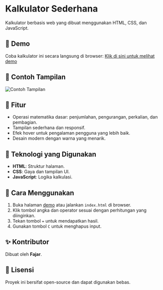 # Kalkulator Sederhana

Kalkulator berbasis web yang dibuat menggunakan HTML, CSS, dan JavaScript.

## 🚀 Demo
Coba kalkulator ini secara langsung di browser:
[Klik di sini untuk melihat demo](https://faajharr.github.io/kalkulator/)

## 📸 Contoh Tampilan
![Contoh Tampilan](https://github.com/user-attachments/assets/2808e76c-bc0b-4b32-9c76-36ecaa0788e4)

## 📌 Fitur
- Operasi matematika dasar: penjumlahan, pengurangan, perkalian, dan pembagian.
- Tampilan sederhana dan responsif.
- Efek hover untuk pengalaman pengguna yang lebih baik.
- Desain modern dengan warna yang menarik.

## 📜 Teknologi yang Digunakan
- **HTML**: Struktur halaman.
- **CSS**: Gaya dan tampilan UI.
- **JavaScript**: Logika kalkulasi.

## 🔧 Cara Menggunakan
1. Buka halaman [demo](https://faajharr.github.io/kalkulator/) atau jalankan `index.html` di browser.
2. Klik tombol angka dan operator sesuai dengan perhitungan yang diinginkan.
3. Tekan tombol `=` untuk mendapatkan hasil.
4. Gunakan tombol `C` untuk menghapus input.

## ✨ Kontributor
Dibuat oleh **Fajar**.

## 📜 Lisensi
Proyek ini bersifat open-source dan dapat digunakan bebas.

